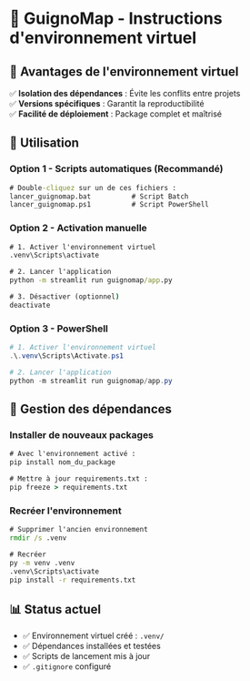 # 🐍 GuignoMap - Instructions d'environnement virtuel

## 🎯 Avantages de l'environnement virtuel

✅ **Isolation des dépendances** : Évite les conflits entre projets  
✅ **Versions spécifiques** : Garantit la reproductibilité  
✅ **Facilité de déploiement** : Package complet et maîtrisé  

## 🚀 Utilisation

### Option 1 - Scripts automatiques (Recommandé)
```cmd
# Double-cliquez sur un de ces fichiers :
lancer_guignomap.bat          # Script Batch
lancer_guignomap.ps1          # Script PowerShell
```

### Option 2 - Activation manuelle
```cmd
# 1. Activer l'environnement virtuel
.venv\Scripts\activate

# 2. Lancer l'application
python -m streamlit run guignomap/app.py

# 3. Désactiver (optionnel)
deactivate
```

### Option 3 - PowerShell
```powershell
# 1. Activer l'environnement virtuel
.\.venv\Scripts\Activate.ps1

# 2. Lancer l'application
python -m streamlit run guignomap/app.py
```

## 🔧 Gestion des dépendances

### Installer de nouveaux packages
```cmd
# Avec l'environnement activé :
pip install nom_du_package

# Mettre à jour requirements.txt :
pip freeze > requirements.txt
```

### Recréer l'environnement
```cmd
# Supprimer l'ancien environnement
rmdir /s .venv

# Recréer
py -m venv .venv
.venv\Scripts\activate
pip install -r requirements.txt
```

## 📊 Status actuel
- ✅ Environnement virtuel créé : `.venv/`
- ✅ Dépendances installées et testées
- ✅ Scripts de lancement mis à jour
- ✅ `.gitignore` configuré